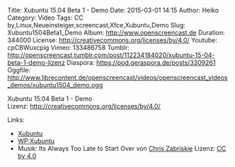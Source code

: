 Title: Xubuntu 15.04 Beta 1 - Demo
Date: 2015-03-01 14:15
Author: Heiko
Category: Video
Tags: CC by,Linux,Neueinsteiger,screencast,Xfce,Xubuntu,Demo
Slug: Xubuntu1504Beta1_Demo
Album: http://www.openscreencast.de
Duration: 344000
License: http://creativecommons.org/licenses/by/4.0/
Youtube: cpCBWuxcpig
Vimeo: 133486758
Tumblr: http://openscreencast.tumblr.com/post/112234184020/xubuntu-15-04-beta-1-demo-lizenz
Diaspora: https://pod.geraspora.de/posts/3309261
Oggfile: http://www.librecontent.de/openscreencast/videos/openscreencast_videos_demos/xubuntu1504_demo.ogg

Xubuntu 15.04 Beta 1 - Demo  
Lizenz: <http://creativecommons.org/licenses/by/4.0/>

Links:

  * [Xubuntu](http://xubuntu.org/ "Link zu xubuntu.org" )
  * [WP:Xubuntu](http://de.wikipedia.org/wiki/Xubuntu "Link zu wikipedia.org" )
  * Musik: Its Always Too Late to Start Over von [Chris Zabriskie](http://chriszabriskie.com/ "Link zu chriszabriskie.com" ) Lizenz: [CC by 4.0](http://creativecommons.org/licenses/by/4.0/)

